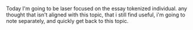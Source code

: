 Today I'm going to be laser focused on the essay tokenized individual. any thought that isn't aligned with this topic, that i still find useful, i'm going to note separately, and quickly get back to this topic.
